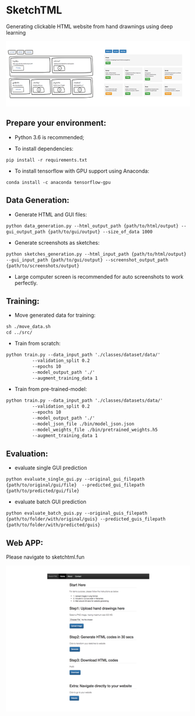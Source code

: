 
# SketchTML 

Generating clickable HTML website from hand drawnings using deep learning 

![alt text][example]

[example]: https://github.com/kzhoulatte/SketchTML/blob/master/webapp/flaskapp/static/imgs/example.png

## Prepare your environment:  

 - Python 3.6 is recommended; 

 - To install dependencies: 
```
pip install -r requirements.txt
```
 - To install tensorflow with GPU support using Anaconda: 
```
conda install -c anaconda tensorflow-gpu
```
## Data Generation: 

 - Generate HTML and GUI files: 
``` 
python data_generation.py --html_output_path {path/to/html/output} --gui_output_path {path/to/gui/output} --size_of_data 1000
```
 - Generate screenshots as sketches: 
``` 
python sketches_generation.py --html_input_path {path/to/html/output} --gui_input_path {path/to/gui/output} --screenshot_output_path {path/to/screenshots/output}
```
* Large computer screen is recommended for auto screenshots to work perfectly. 

## Training: 

 - Move generated data for training: 
```
sh ./move_data.sh 
cd ../src/ 
```
 - Train from scratch: 
```
python train.py --data_input_path './classes/dataset/data/' 
          --validation_split 0.2
          --epochs 10 
          --model_output_path './' 
          --augment_training_data 1
```

 - Train from pre-trained-model:
```
python train.py --data_input_path './classes/datasets/data/' 
          --validation_split 0.2 
          --epochs 10 
          --model_output_path './' 
          --model_json_file ./bin/model_json.json 
          --model_weights_file ./bin/pretrained_weights.h5 
          --augment_training_data 1
```
## Evaluation: 

- evaluate single GUI prediction
```
python evaluate_single_gui.py --original_gui_filepath  {path/to/original/gui/file}  --predicted_gui_filepath {path/to/predicted/gui/file}
```
- evaluate batch GUI prediction
```
python evaluate_batch_guis.py --original_guis_filepath  {path/to/folder/with/original/guis} --predicted_guis_filepath {path/to/folder/with/predicted/guis}
```
## Web APP:

Please navigate to sketchtml.fun

![alt text][webapp]

[webapp]: https://github.com/kzhoulatte/SketchTML/blob/master/webapp/flaskapp/static/imgs/webapp.png
